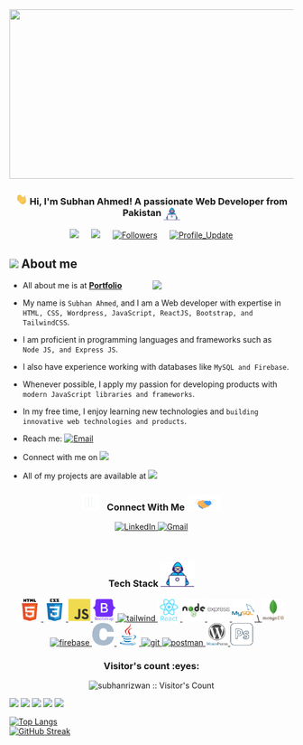   <p align="center" style="margin: 0; padding: 0;">
    <img  src="https://i.pinimg.com/originals/9e/5c/77/9e5c77872f818509afc1766a86c9a68b.gif" 
         style="width: 150%; height: 300px; object-fit: cover;"/>
</p>

<h3 align="center"> 
    <img src="https://github.com/MD-MAFUJUL-HASAN/awesome-github-profile-readme-templates/blob/main/Gif%20Files/hello.gif" width="21"></a> Hi, I'm Subhan Ahmed! A passionate Web Developer from Pakistan <img align="center" alt="GIF" width="30"  src="https://github.com/MD-MAFUJUL-HASAN/awesome-github-profile-readme-templates/blob/main/Gif%20Files/Developer.gif" width="36"/>
</h3>

<p align="center">
    &emsp;
    <a href="https://hits.seeyoufarm.com"><img src="https://hits.seeyoufarm.com/api/count/incr/badge.svg?url=https%3A%2F%2Fgithub.com%2F0_My_Template%2F%26title%3DProfile%2520Views&count_bg=%2379C83D&title_bg=%23555555&icon=counter-strike.svg&icon_color=%23E7E7E7&title=Profile+Views&edge_flat=false"/></a>
    &emsp;
    <a href="https://github.com/subhanrizwan/subhanrizwan/pulse" alt="Activity"><img src="https://img.shields.io/github/commit-activity/m/subhanrizwan/subhanrizwan" /></a>
    &emsp;
    <a href="https://github.com/subhanrizwan?tab=followers"><img alt="Followers" src="https://img.shields.io/github/followers/subhanrizwan?color=4C1&logo=github"></a>
    &emsp;
    <a href="https://github.com/subhanrizwan/subhanrizwan" target="_blank"><img alt="Profile_Update" src="https://img.shields.io/github/last-commit/subhanrizwan/subhanrizwan?label=Profile%20update&style=fflat-square"></a>
    &emsp;
</p>

## <picture><img src="https://cdn-icons-png.flaticon.com/512/1055/1055687.png" width="50px"></picture> About me

<picture><img align="right" src="https://cdn.dribbble.com/users/1025838/screenshots/6220885/devguy3.gif" width="250px"></picture>

- All about me is at **[Portfolio](https://builtbysubhan.netlify.app/)**

- My name is `Subhan Ahmed`, and I am a Web developer with expertise in `HTML, CSS, Wordpress, JavaScript, ReactJS, Bootstrap, and TailwindCSS`.

- I am proficient in programming languages and frameworks such as ` Node JS, and Express JS`.

- I also have experience working with databases like `MySQL and Firebase`.

- Whenever possible, I apply my passion for developing products with `modern JavaScript libraries and frameworks`.

- In my free time, I enjoy learning new technologies and `building innovative web technologies and products`.

- Reach me: <a href="mailto:developersubhanahmed@gmail.com" target="_blank"><img alt="Email" src="https://img.shields.io/badge/-developersubhanahmed@gmail.com-c14438?style=flat-square&logo=Gmail&logoColor=white"></a>

- Connect with me on <a href="https://www.linkedin.com/in/subhanahmed1/" target="_blank"><img src="https://img.shields.io/badge/LinkedIn-green"></a>

- All of my projects are available at <a href="https://github.com/subhanrizwan/" target="_blank"><img src="https://img.shields.io/badge/Github-008080"></a>

<div align="center">
<h3> 
    <img src="https://github.com/MD-MAFUJUL-HASAN/awesome-github-profile-readme-templates/blob/main/Gif%20Files/bar.gif" width="30" height="30" style="margin-right: 10px;">
    Connect With Me
    <img src="https://github.com/MD-MAFUJUL-HASAN/awesome-github-profile-readme-templates/blob/main/Gif%20Files/Handshake.gif" width="60">
</h3> 
<p align="center">
    <a href="https://www.linkedin.com/in/subhanahmed1/" target="_blank">
        <img alt="LinkedIn" width="25px" src="https://github.com/TheDudeThatCode/TheDudeThatCode/blob/master/Assets/Linkedin.svg">
    </a>
    <a href="mailto:developersubhanahmed@gmail.com" target="_blank">
        <img alt="Gmail" width="25px" src="https://github.com/TheDudeThatCode/TheDudeThatCode/blob/master/Assets/Gmail.svg">
    </a> 
</p>
</div>
<br />

<div align="center">
<h3> Tech Stack
<img src="https://github.com/MD-MAFUJUL-HASAN/awesome-github-profile-readme-templates/blob/main/Gif%20Files/Developer.gif" width="60">
</h3>
<p align="center">
    <a href="https://www.w3.org/html/" target="_blank" rel="noreferrer">
        <img src="https://raw.githubusercontent.com/devicons/devicon/master/icons/html5/html5-original-wordmark.svg" alt="html5" width="40" height="40"/>
    </a>
    <a href="https://www.w3schools.com/css/" target="_blank" rel="noreferrer">
        <img src="https://raw.githubusercontent.com/devicons/devicon/master/icons/css3/css3-original-wordmark.svg" alt="css3" width="40" height="40"/>
    </a>
    <a href="https://developer.mozilla.org/en-US/docs/Web/JavaScript" target="_blank" rel="noreferrer">
        <img src="https://raw.githubusercontent.com/devicons/devicon/master/icons/javascript/javascript-original.svg" alt="javascript" width="40" height="40"/>
    </a>
      <a href="https://getbootstrap.com" target="_blank" rel="noreferrer">
    <img src="https://raw.githubusercontent.com/devicons/devicon/master/icons/bootstrap/bootstrap-plain-wordmark.svg" alt="bootstrap" width="40" height="40"/>
     </a>
    <a href="https://tailwindcss.com/" target="_blank" rel="noreferrer">
        <img src="https://www.vectorlogo.zone/logos/tailwindcss/tailwindcss-icon.svg" alt="tailwind" width="40" height="40"/>
    </a>
    <a href="https://reactjs.org/" target="_blank" rel="noreferrer">
        <img src="https://raw.githubusercontent.com/devicons/devicon/master/icons/react/react-original-wordmark.svg" alt="react" width="40" height="40"/>
    </a>
     <a href="https://nodejs.org" target="_blank" rel="noreferrer">
        <img src="https://raw.githubusercontent.com/devicons/devicon/master/icons/nodejs/nodejs-original-wordmark.svg" alt="nodejs" width="40" height="40"/>
    </a>
     <a href="https://expressjs.com" target="_blank" rel="noreferrer">
      <img src="https://raw.githubusercontent.com/devicons/devicon/master/icons/express/express-original-wordmark.svg" alt="express" width="40" height="40"/>
       </a>
    <a href="https://www.mysql.com/" target="_blank" rel="noreferrer">
        <img src="https://raw.githubusercontent.com/devicons/devicon/master/icons/mysql/mysql-original-wordmark.svg" alt="mysql" width="40" height="40"/>
    </a>
     <a href="https://www.mongodb.com/" target="_blank" rel="noreferrer">\
      <img src="https://raw.githubusercontent.com/devicons/devicon/master/icons/mongodb/mongodb-original-wordmark.svg" alt="mongodb" width="40" height="40"/>
      </a>
        <a href="https://firebase.google.com/" target="_blank" rel="noreferrer">
     <img src="https://www.vectorlogo.zone/logos/firebase/firebase-icon.svg" alt="firebase" width="40" height="40"/>
      </a>
          <a href="https://www.cprogramming.com/" target="_blank" rel="noreferrer">
        <img src="https://raw.githubusercontent.com/devicons/devicon/master/icons/c/c-original.svg" alt="c" width="40" height="40"/>
    </a>
          <a href="https://www.java.com" target="_blank" rel="noreferrer">
        <img src="https://raw.githubusercontent.com/devicons/devicon/master/icons/java/java-original.svg" alt="java" width="40" height="40"/>
    </a>
    <a href="https://git-scm.com/" target="_blank" rel="noreferrer">
     <img src="https://www.vectorlogo.zone/logos/git-scm/git-scm-icon.svg" alt="git" width="40" height="40"/>
     </a>
      <a href="https://postman.com" target="_blank" rel="noreferrer">
       <img src="https://www.vectorlogo.zone/logos/getpostman/getpostman-icon.svg" alt="postman" width="40" height="40"/>
       </a>
    <a href="https://wordpress.org/" target="_blank" rel="noreferrer">
        <img src="https://raw.githubusercontent.com/devicons/devicon/master/icons/wordpress/wordpress-original.svg" alt="wordpress" width="40" height="40"/>
    </a>
    <a href="https://www.adobe.com/products/photoshop.html" target="_blank" rel="noreferrer">
        <img src="https://raw.githubusercontent.com/devicons/devicon/master/icons/photoshop/photoshop-line.svg" alt="photoshop" width="40" height="40"/>
    </a>
</p>
</div>

<div align="center">
  <h3 align="center">Visitor's count :eyes:</h3>
  <p align="center">
    <img src="https://profile-counter.glitch.me/subhanrizwan/count.svg" alt="subhanrizwan :: Visitor's Count" />
  </p>
</div>

![](http://github-profile-summary-cards.vercel.app/api/cards/profile-details?username=subhanrizwan&theme=2077)
![](http://github-profile-summary-cards.vercel.app/api/cards/repos-per-language?username=subhanrizwan&theme=2077)
![](http://github-profile-summary-cards.vercel.app/api/cards/most-commit-language?username=subhanrizwan&theme=2077)
![](http://github-profile-summary-cards.vercel.app/api/cards/stats?username=subhanrizwan&theme=2077)
![](http://github-profile-summary-cards.vercel.app/api/cards/productive-time?username=subhanrizwan&theme=2077&utcOffset=6)

[![Top Langs](https://github-readme-stats.vercel.app/api/top-langs/?username=subhanrizwan&layout=compact&theme=algolia&langs_count=20&hide_border=true)](https://github.com/subhanrizwan/github-readme-stats)\
[![GitHub Streak](https://streak-stats.demolab.com?user=subhanrizwan&theme=cobalt&hide_border=true&border_radius=50&date_format=j%20M%5B%20Y%5D)](https://git.io/streak-stats)
